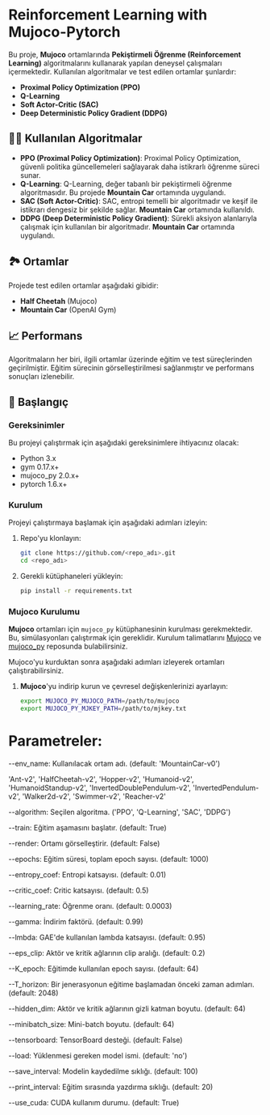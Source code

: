 # Reinforcement Learning with Mujoco-Pytorch

Bu proje, **Mujoco** ortamlarında **Pekiştirmeli Öğrenme (Reinforcement Learning)** algoritmalarını kullanarak yapılan deneysel çalışmaları içermektedir. Kullanılan algoritmalar ve test edilen ortamlar şunlardır:

- **Proximal Policy Optimization (PPO)**
- **Q-Learning**
- **Soft Actor-Critic (SAC)**
- **Deep Deterministic Policy Gradient (DDPG)**

## 🧑‍💻 Kullanılan Algoritmalar

- **PPO (Proximal Policy Optimization)**: Proximal Policy Optimization, güvenli politika güncellemeleri sağlayarak daha istikrarlı öğrenme süreci sunar.
- **Q-Learning**: Q-Learning, değer tabanlı bir pekiştirmeli öğrenme algoritmasıdır. Bu projede **Mountain Car** ortamında uygulandı.
- **SAC (Soft Actor-Critic)**: SAC, entropi temelli bir algoritmadır ve keşif ile istikrarı dengesiz bir şekilde sağlar. **Mountain Car** ortamında kullanıldı.
- **DDPG (Deep Deterministic Policy Gradient)**: Sürekli aksiyon alanlarıyla çalışmak için kullanılan bir algoritmadır. **Mountain Car** ortamında uygulandı.

## 🏞️ Ortamlar

Projede test edilen ortamlar aşağıdaki gibidir:

- **Half Cheetah** (Mujoco)
- **Mountain Car** (OpenAI Gym)

## 📈 Performans

Algoritmaların her biri, ilgili ortamlar üzerinde eğitim ve test süreçlerinden geçirilmiştir. Eğitim sürecinin görselleştirilmesi sağlanmıştır ve performans sonuçları izlenebilir.

## 🚀 Başlangıç

### Gereksinimler

Bu projeyi çalıştırmak için aşağıdaki gereksinimlere ihtiyacınız olacak:

- Python 3.x
- gym 0.17.x+
- mujoco_py 2.0.x+
- pytorch 1.6.x+

### Kurulum

Projeyi çalıştırmaya başlamak için aşağıdaki adımları izleyin:

1. Repo'yu klonlayın:

    ```bash
    git clone https://github.com/<repo_adı>.git
    cd <repo_adı>
    ```

2. Gerekli kütüphaneleri yükleyin:

    ```bash
    pip install -r requirements.txt
    ```

### Mujoco Kurulumu

**Mujoco** ortamları için `mujoco_py` kütüphanesinin kurulması gerekmektedir. Bu, simülasyonları çalıştırmak için gereklidir. Kurulum talimatlarını [Mujoco](https://github.com/openai/mujoco) ve [mujoco_py](https://github.com/openai/mujoco-py) reposunda bulabilirsiniz.

Mujoco'yu kurduktan sonra aşağıdaki adımları izleyerek ortamları çalıştırabilirsiniz.

1. **Mujoco**'yu indirip kurun ve çevresel değişkenlerinizi ayarlayın:
   
   ```bash
   export MUJOCO_PY_MUJOCO_PATH=/path/to/mujoco
   export MUJOCO_PY_MJKEY_PATH=/path/to/mjkey.txt

# Parametreler:
--env_name: Kullanılacak ortam adı. (default: 'MountainCar-v0')

'Ant-v2', 'HalfCheetah-v2', 'Hopper-v2', 'Humanoid-v2', 'HumanoidStandup-v2', 'InvertedDoublePendulum-v2', 'InvertedPendulum-v2', 'Walker2d-v2', 'Swimmer-v2', 'Reacher-v2'

--algorithm: Seçilen algoritma. ('PPO', 'Q-Learning', 'SAC', 'DDPG')

--train: Eğitim aşamasını başlatır. (default: True)

--render: Ortamı görselleştirir. (default: False)

--epochs: Eğitim süresi, toplam epoch sayısı. (default: 1000)

--entropy_coef: Entropi katsayısı. (default: 0.01)

--critic_coef: Critic katsayısı. (default: 0.5)

--learning_rate: Öğrenme oranı. (default: 0.0003)

--gamma: İndirim faktörü. (default: 0.99)

--lmbda: GAE'de kullanılan lambda katsayısı. (default: 0.95)

--eps_clip: Aktör ve kritik ağlarının clip aralığı. (default: 0.2)

--K_epoch: Eğitimde kullanılan epoch sayısı. (default: 64)

--T_horizon: Bir jenerasyonun eğitime başlamadan önceki zaman adımları. (default: 2048)

--hidden_dim: Aktör ve kritik ağlarının gizli katman boyutu. (default: 64)

--minibatch_size: Mini-batch boyutu. (default: 64)

--tensorboard: TensorBoard desteği. (default: False)

--load: Yüklenmesi gereken model ismi. (default: 'no')

--save_interval: Modelin kaydedilme sıklığı. (default: 100)

--print_interval: Eğitim sırasında yazdırma sıklığı. (default: 20)

--use_cuda: CUDA kullanım durumu. (default: True)
